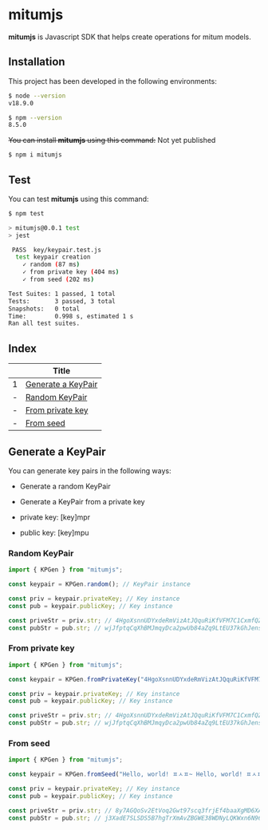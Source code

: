 # mitumjs

__mitumjs__ is Javascript SDK that helps create operations for mitum models.

## Installation

This project has been developed in the following environments:

```sh
$ node --version
v18.9.0

$ npm --version
8.5.0
```

~~You can install __mitumjs__ using this command:~~ Not yet published

```sh
$ npm i mitumjs
```

## Test

You can test __mitumjs__ using this command:

```sh
$ npm test

> mitumjs@0.0.1 test
> jest

 PASS  key/keypair.test.js
  test keypair creation
    ✓ random (87 ms)
    ✓ from private key (404 ms)
    ✓ from seed (202 ms)

Test Suites: 1 passed, 1 total
Tests:       3 passed, 3 total
Snapshots:   0 total
Time:        0.998 s, estimated 1 s
Ran all test suites.
```

## Index

||Title|
|---|---|
|1|[Generate a KeyPair](#generate-a-keypair)|
|-|[Random KeyPair](#random-keypair)|
|-|[From private key](#from-private-key)|
|-|[From seed](#from-seed)|

## Generate a KeyPair

You can generate key pairs in the following ways:

* Generate a random KeyPair
* Generate a KeyPair from a private key

* private key: [key]mpr
* public key: [key]mpu 

### Random KeyPair

```js
import { KPGen } from "mitumjs";

const keypair = KPGen.random(); // KeyPair instance

const priv = keypair.privateKey; // Key instance
const pub = keypair.publicKey; // Key instance

const priveStr = priv.str; // 4HgoXsnnUDYxdeRmVizAtJQquRiKfVFM7C1CxmfQZgfVmpr
const pubStr = pub.str; // wjJfptqCqXhBMJmqyDca2pwUb84aZq9LtEU37kGhJensmpu
```

### From private key

```js
import { KPGen } from "mitumjs";

const keypair = KPGen.fromPrivateKey("4HgoXsnnUDYxdeRmVizAtJQquRiKfVFM7C1CxmfQZgfVmpr"); // KeyPair instance

const priv = keypair.privateKey; // Key instance
const pub = keypair.publicKey; // Key instance

const priveStr = priv.str; // 4HgoXsnnUDYxdeRmVizAtJQquRiKfVFM7C1CxmfQZgfVmpr
const pubStr = pub.str; // wjJfptqCqXhBMJmqyDca2pwUb84aZq9LtEU37kGhJensmpu
```

### From seed

```js
import { KPGen } from "mitumjs";

const keypair = KPGen.fromSeed("Hello, world! ㅍㅅㅍ~ Hello, world! ㅍㅅㅍ~"); // KeyPair instance

const priv = keypair.privateKey; // Key instance
const pub = keypair.publicKey; // Key instance

const priveStr = priv.str; // 8y7AGQoSv2EtVoq2Gwt97scq3frjEf4baaXgMD6XAwu8mpr
const pubStr = pub.str; // j3XadE7SLSDS5B7hgTrXmAvZBGWE38WDNyLQKWxn6N96mpu
```